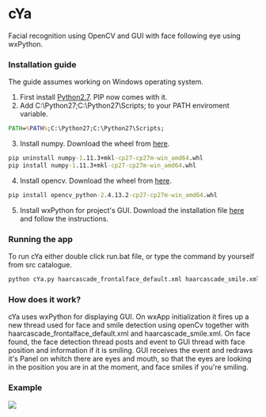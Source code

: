 # cYa

Facial recognition using OpenCV and GUI with face following eye using wxPython.

### Installation guide

The guide assumes working on Windows operating system. 

1. First install [Python2.7](<https://www.python.org/downloads/>). PIP now comes with it.
2. Add C:\Python27;C:\Python27\Scripts; to your PATH enviroment variable.
```bat 
PATH=%PATH%;C:\Python27;C:\Python27\Scripts;
```
3. Install numpy. Download the wheel from [here](<http://www.lfd.uci.edu/~gohlke/pythonlibs/#numpy>).
```bat 
pip uninstall numpy-1.11.3+mkl-cp27-cp27m-win_amd64.whl
pip install numpy-1.11.3+mkl-cp27-cp27m-win_amd64.whl
```
4. Install opencv. Download the wheel from [here](<http://www.lfd.uci.edu/~gohlke/pythonlibs/#opencv>).
```bat 
pip install opencv_python-2.4.13.2-cp27-cp27m-win_amd64.whl 
```
5. Install wxPython for project's GUI. Download the installation file [here](<https://www.wxpython.org/download.php>) and follow the instructions.

### Running the app

To run cYa either double click run.bat file, or type the command by yourself from src catalogue.
```bat 
python cYa.py haarcascade_frontalface_default.xml haarcascade_smile.xml
```

### How does it work?

cYa uses wxPython for displaying GUI. On wxApp initialization it fires up a new thread used for face and smile detection using openCv together with haarcascade_frontalface_default.xml and haarcascade_smile.xml. On face found, the face detection thread posts and event to GUI thread with face position and information if it is smiling. GUI receives the event and redraws it's Panel on whitch there are eyes and mouth, so that the eyes are looking in the position you are in at the moment, and face smiles if you're smiling.

### Example

![](https://github.com/FreexD/cYa/blob/master/examples/example.gif)



